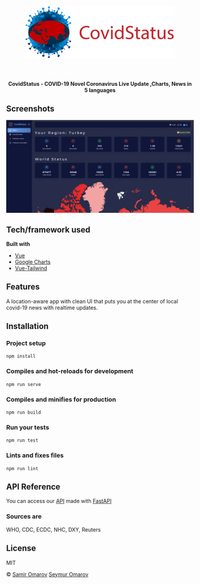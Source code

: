 
<h1 align="center">
  <br>
  <a href="http://covidstatus.com/"><img src="demo/Covidlogo.png" width="400"></a>
  <br>
  <br>
</h1>

<h4 align="center">CovidStatus - COVID-19 Novel Coronavirus Live Update ,Charts, News in 5 languages</h4>


 
## Screenshots
![screenshot](demo/screenshot.png)

## Tech/framework used

<b>Built with</b>
- [Vue](https://vuejs.org/)
- [Google Charts](https://www.npmjs.com/package/vue-google-charts)
- [Vue-Tailwind](https://vue-tailwind.com/)


## Features
A location-aware app with clean UI that puts you at the center of local covid-19 news with realtime updates.

## Installation

### Project setup
```
npm install
```

### Compiles and hot-reloads for development
```
npm run serve
```

### Compiles and minifies for production
```
npm run build
```

### Run your tests
```
npm run test
```

### Lints and fixes files
```
npm run lint
```

## API Reference

You can access our [API](http://api.covidstatus.com/docs#/)
made with [FastAPI](https://github.com/tiangolo/fastapi)
### Sources are
WHO, CDC, ECDC, NHC, DXY, Reuters





## License
MIT

© [Samir Omarov](http://samiromarov.com/#/)
 [Seymur Omarov](http://seymuromarov.com/)
